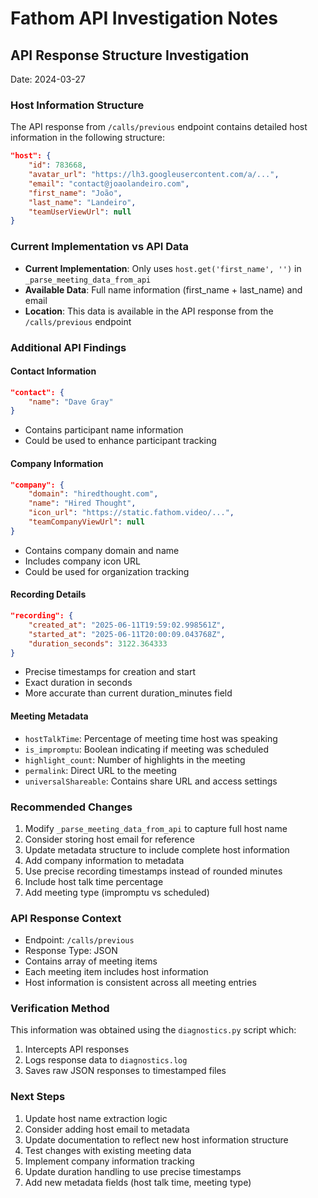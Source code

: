 # Fathom API Investigation Notes

## API Response Structure Investigation
Date: 2024-03-27

### Host Information Structure
The API response from `/calls/previous` endpoint contains detailed host information in the following structure:

```json
"host": {
    "id": 783668,
    "avatar_url": "https://lh3.googleusercontent.com/a/...",
    "email": "contact@joaolandeiro.com",
    "first_name": "João",
    "last_name": "Landeiro",
    "teamUserViewUrl": null
}
```

### Current Implementation vs API Data
- **Current Implementation**: Only uses `host.get('first_name', '')` in `_parse_meeting_data_from_api`
- **Available Data**: Full name information (first_name + last_name) and email
- **Location**: This data is available in the API response from the `/calls/previous` endpoint

### Additional API Findings

#### Contact Information
```json
"contact": {
    "name": "Dave Gray"
}
```
- Contains participant name information
- Could be used to enhance participant tracking

#### Company Information
```json
"company": {
    "domain": "hiredthought.com",
    "name": "Hired Thought",
    "icon_url": "https://static.fathom.video/...",
    "teamCompanyViewUrl": null
}
```
- Contains company domain and name
- Includes company icon URL
- Could be used for organization tracking

#### Recording Details
```json
"recording": {
    "created_at": "2025-06-11T19:59:02.998561Z",
    "started_at": "2025-06-11T20:00:09.043768Z",
    "duration_seconds": 3122.364333
}
```
- Precise timestamps for creation and start
- Exact duration in seconds
- More accurate than current duration_minutes field

#### Meeting Metadata
- `hostTalkTime`: Percentage of meeting time host was speaking
- `is_impromptu`: Boolean indicating if meeting was scheduled
- `highlight_count`: Number of highlights in the meeting
- `permalink`: Direct URL to the meeting
- `universalShareable`: Contains share URL and access settings

### Recommended Changes
1. Modify `_parse_meeting_data_from_api` to capture full host name
2. Consider storing host email for reference
3. Update metadata structure to include complete host information
4. Add company information to metadata
5. Use precise recording timestamps instead of rounded minutes
6. Include host talk time percentage
7. Add meeting type (impromptu vs scheduled)

### API Response Context
- Endpoint: `/calls/previous`
- Response Type: JSON
- Contains array of meeting items
- Each meeting item includes host information
- Host information is consistent across all meeting entries

### Verification Method
This information was obtained using the `diagnostics.py` script which:
1. Intercepts API responses
2. Logs response data to `diagnostics.log`
3. Saves raw JSON responses to timestamped files

### Next Steps
1. Update host name extraction logic
2. Consider adding host email to metadata
3. Update documentation to reflect new host information structure
4. Test changes with existing meeting data
5. Implement company information tracking
6. Update duration handling to use precise timestamps
7. Add new metadata fields (host talk time, meeting type) 